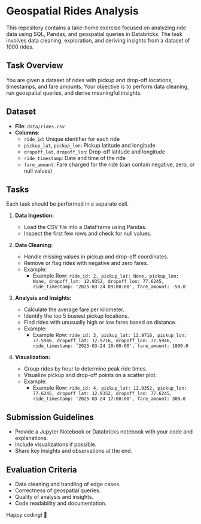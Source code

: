 # Geospatial Rides Analysis

This repository contains a take-home exercise focused on analyzing ride data using SQL, Pandas, and geospatial queries in Databricks. The task involves data cleaning, exploration, and deriving insights from a dataset of 1000 rides.

## Task Overview

You are given a dataset of rides with pickup and drop-off locations, timestamps, and fare amounts. Your objective is to perform data cleaning, run geospatial queries, and derive meaningful insights.

## Dataset
- **File**: `data/rides.csv`
- **Columns**:
  - `ride_id`: Unique identifier for each ride
  - `pickup_lat`, `pickup_lon`: Pickup latitude and longitude
  - `dropoff_lat`, `dropoff_lon`: Drop-off latitude and longitude
  - `ride_timestamp`: Date and time of the ride
  - `fare_amount`: Fare charged for the ride (can contain negative, zero, or null values)

## Tasks

Each task should be performed in a separate cell.

1. **Data Ingestion:**
   - Load the CSV file into a DataFrame using Pandas.
   - Inspect the first few rows and check for null values.

2. **Data Cleaning:**
   - Handle missing values in pickup and drop-off coordinates.
   - Remove or flag rides with negative and zero fares.
   - Example:
     - Example Row: `ride_id: 2, pickup_lat: None, pickup_lon: None, dropoff_lat: 12.9352, dropoff_lon: 77.6245, ride_timestamp: '2025-03-24 09:00:00', fare_amount: -50.0`

3. **Analysis and Insights:**
   - Calculate the average fare per kilometer.
   - Identify the top 5 busiest pickup locations.
   - Find rides with unusually high or low fares based on distance.
   - Example:
     - Example Row: `ride_id: 3, pickup_lat: 12.9716, pickup_lon: 77.5946, dropoff_lat: 12.9716, dropoff_lon: 77.5946, ride_timestamp: '2025-03-24 10:00:00', fare_amount: 1000.0`

4. **Visualization:**
   - Group rides by hour to determine peak ride times.
   - Visualize pickup and drop-off points on a scatter plot.
   - Example:
     - Example Row: `ride_id: 4, pickup_lat: 12.9352, pickup_lon: 77.6245, dropoff_lat: 12.9352, dropoff_lon: 77.6245, ride_timestamp: '2025-03-24 17:00:00', fare_amount: 300.0`

## Submission Guidelines
- Provide a Jupyter Notebook or Databricks notebook with your code and explanations.
- Include visualizations if possible.
- Share key insights and observations at the end.

## Evaluation Criteria
- Data cleaning and handling of edge cases.
- Correctness of geospatial queries.
- Quality of analysis and insights.
- Code readability and documentation.

Happy coding! 🚀

